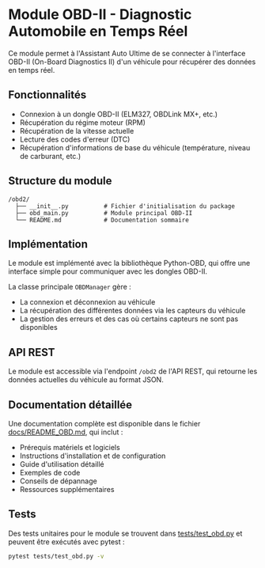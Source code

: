 # Module OBD-II - Diagnostic Automobile en Temps Réel

Ce module permet à l'Assistant Auto Ultime de se connecter à l'interface OBD-II (On-Board Diagnostics II) d'un véhicule pour récupérer des données en temps réel.

## Fonctionnalités

- Connexion à un dongle OBD-II (ELM327, OBDLink MX+, etc.)
- Récupération du régime moteur (RPM)
- Récupération de la vitesse actuelle
- Lecture des codes d'erreur (DTC)
- Récupération d'informations de base du véhicule (température, niveau de carburant, etc.)

## Structure du module

```
/obd2/
  ├── __init__.py          # Fichier d'initialisation du package
  ├── obd_main.py          # Module principal OBD-II
  └── README.md            # Documentation sommaire
```

## Implémentation

Le module est implémenté avec la bibliothèque Python-OBD, qui offre une interface simple pour communiquer avec les dongles OBD-II.

La classe principale `OBDManager` gère :
- La connexion et déconnexion au véhicule
- La récupération des différentes données via les capteurs du véhicule
- La gestion des erreurs et des cas où certains capteurs ne sont pas disponibles

## API REST

Le module est accessible via l'endpoint `/obd2` de l'API REST, qui retourne les données actuelles du véhicule au format JSON.

## Documentation détaillée

Une documentation complète est disponible dans le fichier [docs/README_OBD.md](../docs/README_OBD.md), qui inclut :

- Prérequis matériels et logiciels
- Instructions d'installation et de configuration
- Guide d'utilisation détaillé
- Exemples de code
- Conseils de dépannage
- Ressources supplémentaires

## Tests

Des tests unitaires pour le module se trouvent dans [tests/test_obd.py](../tests/test_obd.py) et peuvent être exécutés avec pytest :

```bash
pytest tests/test_obd.py -v
```
